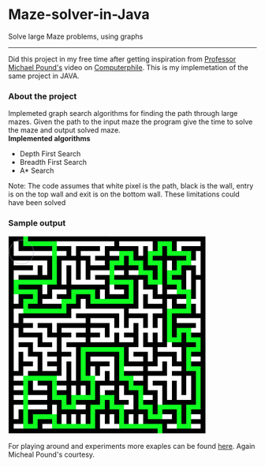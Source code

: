 # Maze-solver-in-Java
Solve large Maze problems, using graphs
<hr/>

<p>
Did this project in my free time after getting inspiration from <a href="https://github.com/mikepound"> Professor Michael Pound's<a> video on 
<a href="https://www.youtube.com/watch?v=rop0W4QDOUI">Computerphile<a>. This is my implemetation of the same project in JAVA.
</p>

<h3>About the project</h3>
<p>
Implemeted graph search algorithms for finding the path through large mazes. Given the path to the input maze the program give the time to solve the maze and output solved maze.<br/>
<b>Implemented algorithms</b>
<ul>
<li>Depth First Search</li>
<li>Breadth First Search</li>
<li>A* Search</li>
</ul>
Note: The code assumes that white pixel is the path, black is the wall, entry is on the top wall and exit is on the bottom wall. These limitations could have been solved 
</p>

<h3>Sample output</h3>
<img src="https://github.com/manastahir/Maze-solver-in-Java/blob/master/test%20files/output.png" height="400" width="400"/>

For playing around and experiments more exaples can be found <a href="https://github.com/mikepound/mazesolving/tree/master/examples">here</a>. Again Micheal Pound's courtesy.
